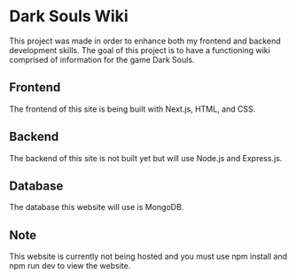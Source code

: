 # Dark Souls Wiki

This project was made in order to enhance both my frontend and backend development skills. The goal of this project is to have a functioning wiki comprised of information for the game Dark Souls.

## Frontend

The frontend of this site is being built with Next.js, HTML, and CSS.

## Backend

The backend of this site is not built yet but will use Node.js and Express.js.

## Database

The database this website will use is MongoDB.

## Note
This website is currently not being hosted and you must use npm install and npm run dev to view the website.
